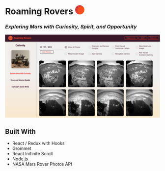 # Roaming Rovers <img src="/public/images/mars.svg" alt="icon" width="30" />

### _Exploring Mars with Curiosity, Spirit, and Opportunity_

<img src="/public/images/ScreenShot.png" alt="screenshot" />

## Built With

- React / Redux with Hooks
- Grommet
- React Inifinite Scroll
- Node.js
- NASA Mars Rover Photos API
